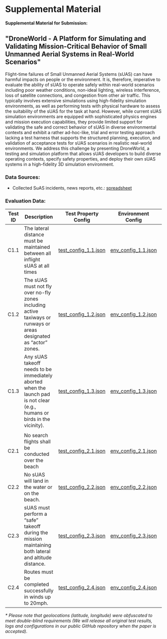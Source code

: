 # Supplemental Material

 __Supplemental Material for Submission:__

## "DroneWorld - A Platform for Simulating and Validating Mission-Critical Behavior of Small Unmanned Aerial Systems in Real-World Scenarios"

Flight-time failures of Small Unmanned Aerial Systems (sUAS) can have harmful impacts on people or the environment. It is, therefore, imperative to evaluate the ability of sUAS to operate safely within real-world scenarios including poor weather conditions, non-ideal lighting, wireless interference, loss of satellite connections, and congestion from other air traffic. This typically involves extensive simulations using high-fidelity simulation environments, as well as  performing tests with physical hardware to assess the suitability of the sUAS for the task at hand. However, while current sUAS simulation environments are equipped with sophisticated physics engines and mission execution capabilities, they provide limited support for validating the safe and correct behavior of sUAS in diverse environmental contexts and exhibit a rather ad-hoc-like, trial and error testing approach lacking a test harness that supports the structured planning, execution, and validation of acceptance tests for sUAS scenarios in realistic real-world environments. 
We address this challenge by presenting DroneWorld, a testing and simulation platform that allows sUAS developers to build diverse operating contexts, specify safety properties, and deploy their own sUAS systems in a high-fidelity 3D simulation environment.


### Data Sources:

- Collected SuAS incidents, news reports, etc.: [spreadsheet](data/report_overview.xls)

### Evaluation Data:


| Test ID 	| Description                                                                                                                      	| Test Property Config                                    	| Environment Config                                    	|   	|
|---------	|----------------------------------------------------------------------------------------------------------------------------------	|---------------------------------------------------------	|-------------------------------------------------------	|---	|
| C1.1    	| The lateral distance must be maintained between all inflight sUAS at all times                                                   	| [test_config_1.1.json](/data/eval/test_config_1.1.json) 	| [env_config_1.1.json](/data/eval/env_config_1.1.json) 	|   	|
| C1.2    	| The sUAS must not fly over no-fly zones including active taxiways or runways or areas designated as “actor” zones.       	| [test_config_1.2.json](/data/eval/test_config_1.2.json) 	| [env_config_1.2.json](/data/eval/env_config_1.2.json) 	|   	|
| C1.3    	| Any sUAS takeoff needs to be immediately aborted when the launch pad is not clear (e.g., humans or birds in the vicinity). 	| [test_config_1.3.json](/data/eval/test_config_1.3.json) 	| [env_config_1.3.json](/data/eval/env_config_1.3.json) 	|   	|
|         	|                                                                                                                                  	|                                                         	| 	|   	|
| C2.1    	| No search flights shall be conducted over the beach                                                                              	| [test_config_2.1.json](/data/eval/test_config_2.1.json) 	| [env_config_2.1.json](/data/eval/env_config_2.1.json) 	|   	|
| C2.2    	| No sUAS will land in the water or on the beach.                                                                                  	| [test_config_2.2.json](/data/eval/test_config_2.2.json) 	| [env_config_2.2.json](/data/eval/env_config_2.2.json) 	|   	|
| C2.3    	| sUAS must perform a “safe” takeoff during the mission maintaining both lateral and altitude distance.                         	| [test_config_2.3.json](/data/eval/test_config_2.3.json) 	| [env_config_2.3.json](/data/eval/env_config_2.3.json) 	|   	|
| C2.4    	| Routes must be completed successfully in winds up to 20mph.                                                                   	| [test_config_2.4.json](/data/eval/test_config_2.4.json) 	| [env_config_2.4.json](/data/eval/env_config_2.4.json) 	|   	|

_* Please note that geolocations (latitude, longitude) were obfuscated to meet double-blind requirements (We will release all original test results, logs and configurations in our public GitHub repository when the paper is accepted)._
